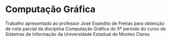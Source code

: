 Computação Gráfica
=================

Trabalho apresentado ao professor José Expedito de Freitas para obtenção de nota parcial da disciplina
Computação Gráfica do 5º período do curso de Sistemas de Informação da Universidade Estadual de Montes Claros.
